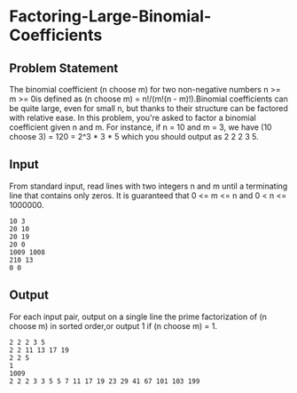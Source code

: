 Factoring-Large-Binomial-Coefficients
=====================================

Problem Statement
-----------------
The binomial coefficient (n choose m)
for two non-negative numbers n >= m >= 0is defined as 
(n choose m) = n!/(m!(n - m)!).Binomial coefficients can be quite large,
even for small n, but thanks to their structure can be factored with relative
ease. In this problem, you're asked to factor a binomial coefficient given
n and m. For instance, if n = 10 and m = 3, we have 
(10 choose 3) = 120 = 2^3 * 3 * 5 which you should output as 2 2 2 3 5.

Input
-----
From standard input, read lines with two integers n and m until a terminating
line that contains only zeros. It is guaranteed that 0 <= m <= n and
0 < n <= 1000000.  
```
10 3  
20 10  
20 19  
20 0  
1009 1008  
210 13  
0 0  
```

Output
------
For each input pair, output on a single line the prime factorization of
(n choose m) in sorted order,or output 1 if (n choose m) = 1.  
```
2 2 2 3 5  
2 2 11 13 17 19  
2 2 5  
1  
1009  
2 2 2 3 3 5 5 7 11 17 19 23 29 41 67 101 103 199  
```